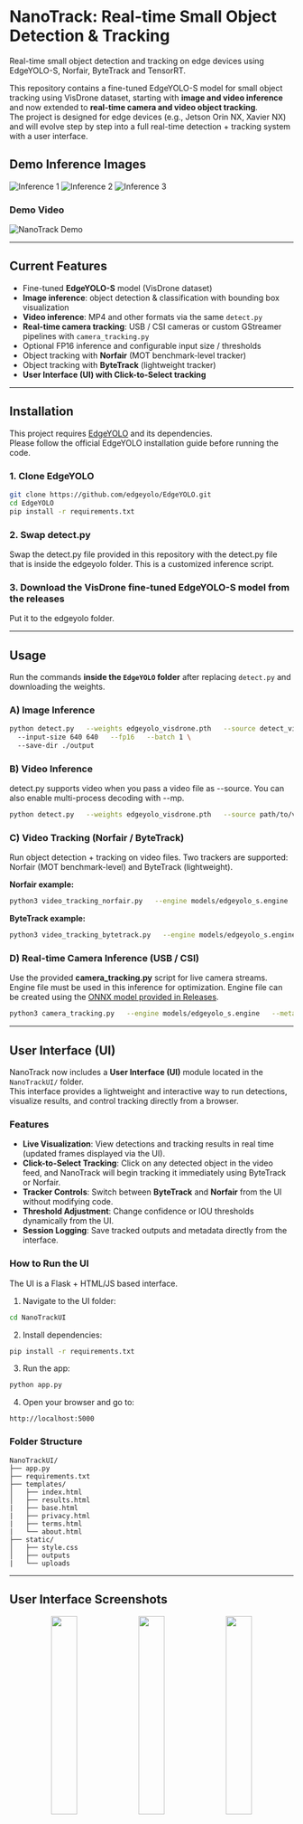 # NanoTrack: Real-time Small Object Detection & Tracking

Real-time small object detection and tracking on edge devices using EdgeYOLO-S, Norfair, ByteTrack and TensorRT.

This repository contains a fine-tuned EdgeYOLO-S model for small object tracking using VisDrone dataset, starting with **image and video inference** and now extended to **real-time camera and video object tracking**.  
The project is designed for edge devices (e.g., Jetson Orin NX, Xavier NX) and will evolve step by step into a full real-time detection + tracking system with a user interface.

## Demo Inference Images 
![Inference 1](example_inferences/edgeYOLO_gh_example.png) 
![Inference 2](example_inferences/edgeYOLO_gh_example_1.png) 
![Inference 3](example_inferences/edgeYOLO_gh_example2.png)

### Demo Video
![NanoTrack Demo](example_inferences/output_nanotrack.gif)

---

## Current Features
- Fine-tuned **EdgeYOLO-S** model (VisDrone dataset)
- **Image inference**: object detection & classification with bounding box visualization
- **Video inference**: MP4 and other formats via the same `detect.py`
- **Real-time camera tracking**: USB / CSI cameras or custom GStreamer pipelines with `camera_tracking.py`
- Optional FP16 inference and configurable input size / thresholds
- Object tracking with **Norfair** (MOT benchmark-level tracker)
- Object tracking with **ByteTrack** (lightweight tracker)
- **User Interface (UI) with Click-to-Select tracking**

---

## Installation

This project requires [EdgeYOLO](https://github.com/edgeyolo/EdgeYOLO) and its dependencies.  
Please follow the official EdgeYOLO installation guide before running the code.

### 1. Clone EdgeYOLO
```bash
git clone https://github.com/edgeyolo/EdgeYOLO.git
cd EdgeYOLO
pip install -r requirements.txt
```
### 2. Swap detect.py
Swap the detect.py file provided in this repository with the detect.py file that is inside the edgeyolo folder. This is a customized inference script. 

### 3. Download the VisDrone fine-tuned EdgeYOLO-S model from the releases
Put it to the edgeyolo folder.

---

## Usage
Run the commands **inside the `EdgeYOLO` folder** after replacing `detect.py` and downloading the weights.

### A) Image Inference
```bash
python detect.py   --weights edgeyolo_visdrone.pth   --source detect_video_EdgeYOLO.mp4   --conf-thres 0.3   --nms-thres 0.5 \ 
  --input-size 640 640   --fp16   --batch 1 \ 
  --save-dir ./output 
```

### B) Video Inference
detect.py supports video when you pass a video file as --source. You can also enable multi-process decoding with --mp.
```bash
python detect.py   --weights edgeyolo_visdrone.pth   --source path/to/video.mp4   --conf-thres 0.3   --nms-thres 0.5   --input-size 640 640   --fp16   --batch 1   --mp   --save-dir ./output
```

### C) Video Tracking (Norfair / ByteTrack)
Run object detection + tracking on video files. Two trackers are supported: Norfair (MOT benchmark-level) and ByteTrack (lightweight).

**Norfair example:**
```bash
python3 video_tracking_norfair.py   --engine models/edgeyolo_s.engine   --meta models/edgeyolo.json   --video path/to/video.mp4   --conf-thres 0.3   --iou-thres 0.5   --save ./tracked_output_norfair.mp4   --render all
```

**ByteTrack example:**
```bash
python3 video_tracking_bytetrack.py   --engine models/edgeyolo_s.engine   --meta models/edgeyolo.json   --video path/to/video.mp4   --conf-thres 0.3   --iou-thres 0.5   --save ./tracked_output_bytetrack.mp4   --track-thres 0.6   --match-thres 0.8   --track-buffer 1000   --min-box-area 10   --render all
```

### D) Real-time Camera Inference (USB / CSI)
Use the provided **camera_tracking.py** script for live camera streams. Engine file must be used in this inference for optimization. Engine file can be created using the [ONNX model provided in Releases](https://github.com/ulassakin/realtime-edge-small-object-tracking/releases/download/v0.2/edgeyolo_s.onnx.zip).

```bash
python3 camera_tracking.py   --engine models/edgeyolo_s.engine   --meta models/edgeyolo.json   --gst "v4l2src device=/dev/video0 ! image/jpeg,width=1280,height=720,framerate=30/1 ! jpegdec ! videoconvert ! video/x-raw,format=BGR ! appsink drop=true sync=false"   --conf-thres 0.3   --iou-thres 0.5   --save ./output_gst.mp4
```

---

## User Interface (UI)

NanoTrack now includes a **User Interface (UI)** module located in the `NanoTrackUI/` folder.  
This interface provides a lightweight and interactive way to run detections, visualize results, and control tracking directly from a browser.

### Features
- **Live Visualization**: View detections and tracking results in real time (updated frames displayed via the UI).
- **Click-to-Select Tracking**: Click on any detected object in the video feed, and NanoTrack will begin tracking it immediately using ByteTrack or Norfair.
- **Tracker Controls**: Switch between **ByteTrack** and **Norfair** from the UI without modifying code.
- **Threshold Adjustment**: Change confidence or IOU thresholds dynamically from the UI.
- **Session Logging**: Save tracked outputs and metadata directly from the interface.

### How to Run the UI
The UI is a Flask + HTML/JS based interface.

1. Navigate to the UI folder:
```bash
cd NanoTrackUI
```

2. Install dependencies:
```bash
pip install -r requirements.txt
```

3. Run the app:
```bash
python app.py
```

4. Open your browser and go to:
```
http://localhost:5000
```

### Folder Structure
```
NanoTrackUI/
├── app.py              
├── requirements.txt
├── templates/          
│   ├── index.html      
│   ├── results.html   
|   ├── base.html
|   ├── privacy.html
|   ├── terms.html
|   └── about.html
├── static/             
│   ├── style.css
│   ├── outputs
|   └── uploads
```

---
## User Interface Screenshots
<p align="center">
  <img src="example_inferences/website.png" width="30%">
  <img src="example_inferences/website_result_normal.png" width="30%">
  <img src="example_inferences/website_result_one_object.png" width="30%">
</p>


